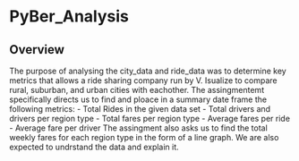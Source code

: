 # PyBer_Analysis

## Overview
The purpose of analysing the city_data and ride_data was to determine key metrics that allows a ride sharing company run by V. Isualize to compare rural, suburban, and urban cities with eachother. The assingmentemt specifically directs us to find and ploace in a summary date frame the following metrics:
      - Total Rides in the given data set
      - Total drivers and drivers per region type
      - Total fares per region type
      - Average fares per ride
      - Average fare per driver
The assingment also asks us to find the total weekly fares for each region type in the form of a line graph. We are also expected to undrstand the data and explain it.
